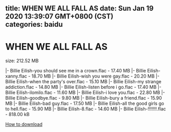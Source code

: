 
title: WHEN WE ALL FALL AS
date: Sun Jan 19 2020 13:39:07 GMT+0800 (CST)    
categories: baidu
---

# WHEN WE ALL FALL AS
size: 212.52 MB
 
 
|- Billie Eilish-you should see me in a crown.flac - 17.40 MB
|- Billie Eilish-xanny.flac - 18.70 MB
|- Billie Eilish-wish you were gay.flac - 20.20 MB
|- Billie Eilish-when the party's over.flac - 15.10 MB
|- Billie Eilish-my strange addiction.flac - 14.80 MB
|- Billie Eilish-listen before i go.flac - 17.40 MB
|- Billie Eilish-ilomilo.flac - 11.60 MB
|- Billie Eilish-i love you.flac - 22.80 MB
|- Billie Eilish-goodbye.flac - 9.80 MB
|- Billie Eilish-bury a friend.flac - 15.90 MB
|- Billie Eilish-bad guy.flac - 17.50 MB
|- Billie Eilish-all the good girls go to hell.flac - 15.90 MB
|- Billie Eilish-8.flac - 14.60 MB
|- Billie Eilish-!!!!!!!.flac - 818.00 kB

[How to download](https://bpcam.bemobtrk.com/go/2ceec3aa-1ca2-46d6-b9ff-aaa5c184517c?jno=4215)